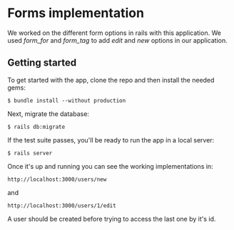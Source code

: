 # Forms implementation

We worked on the different form options in rails with this application. We used *form_for* and *form_tag* to add _edit_ and _new_ options in our application.

## Getting started

To get started with the app, clone the repo and then install the needed gems:

```
$ bundle install --without production
```

Next, migrate the database:

```
$ rails db:migrate
```

If the test suite passes, you'll be ready to run the app in a local server:

```
$ rails server
```

Once it's up and running you can see the working implementations in:

```
http://localhost:3000/users/new
```

and 

```
http://localhost:3000/users/1/edit

```

A user should be created before trying to access the last one by it's id.
